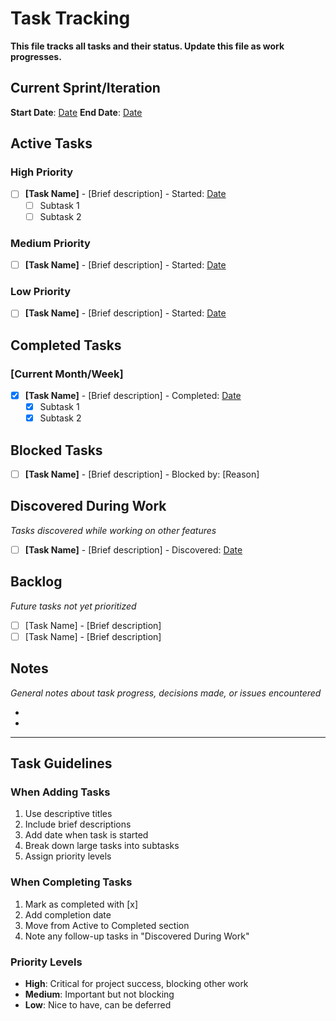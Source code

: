 # Task Tracking

**This file tracks all tasks and their status. Update this file as work progresses.**

## Current Sprint/Iteration

**Start Date**: [Date]
**End Date**: [Date]

## Active Tasks

### High Priority

- [ ] **[Task Name]** - [Brief description] - Started: [Date]
  - [ ] Subtask 1
  - [ ] Subtask 2

### Medium Priority

- [ ] **[Task Name]** - [Brief description] - Started: [Date]

### Low Priority

- [ ] **[Task Name]** - [Brief description] - Started: [Date]

## Completed Tasks

### [Current Month/Week]

- [x] **[Task Name]** - [Brief description] - Completed: [Date]
  - [x] Subtask 1
  - [x] Subtask 2

## Blocked Tasks

- [ ] **[Task Name]** - [Brief description] - Blocked by: [Reason]

## Discovered During Work

_Tasks discovered while working on other features_

- [ ] **[Task Name]** - [Brief description] - Discovered: [Date]

## Backlog

_Future tasks not yet prioritized_

- [ ] [Task Name] - [Brief description]
- [ ] [Task Name] - [Brief description]

## Notes

_General notes about task progress, decisions made, or issues encountered_

- [Date]: [Note]
- [Date]: [Note]

---

## Task Guidelines

### When Adding Tasks
1. Use descriptive titles
2. Include brief descriptions
3. Add date when task is started
4. Break down large tasks into subtasks
5. Assign priority levels

### When Completing Tasks
1. Mark as completed with [x]
2. Add completion date
3. Move from Active to Completed section
4. Note any follow-up tasks in "Discovered During Work"

### Priority Levels
- **High**: Critical for project success, blocking other work
- **Medium**: Important but not blocking
- **Low**: Nice to have, can be deferred
